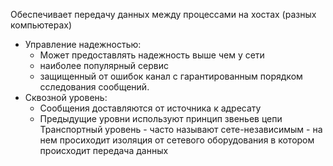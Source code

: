 Обеспечивает передачу данных между процессами на хостах (разных компьютерах)


- Управление надежностью:
	- Может предоставлять надежность выше чем у сети
	- наиболее популярный сервис
	-  защищенный от ошибок канал с гарантированным порядком сследования сообщений.
- Сквозной уровень:
	- Cообщения доставляются от источника к адресату
	- Предыдущие уровни используют принцип звеньев цепи
Транспортный уровень - часто называют сете-независимым - на нем просиходит изоляция от сетевого оборудования в котором происходит передача данных
